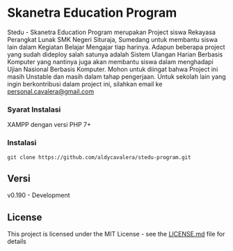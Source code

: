 # Skanetra Education Program
Stedu - Skanetra Education Program merupakan Project siswa Rekayasa Perangkat Lunak SMK Negeri Situraja, Sumedang untuk membantu siswa lain dalam Kegiatan Belajar Mengajar tiap harinya. Adapun beberapa project yang sudah dideploy salah satunya adalah Sistem Ulangan Harian Berbasis Komputer yang nantinya juga akan membantu siswa dalam menghadapi Ujian Nasional Berbasis Komputer. Mohon untuk diingat bahwa Project ini masih Unstable dan masih dalam tahap pengerjaan. Untuk sekolah lain yang ingin berkontribusi dalam project ini, silahkan email ke personal.cavalera@gmail.com
### Syarat Instalasi
XAMPP dengan versi PHP 7+
### Instalasi
```
git clone https://github.com/aldycavalera/stedu-program.git
```
## Versi
v0.190 - Development
## License
This project is licensed under the MIT License - see the [LICENSE.md](LICENSE.md) file for details
